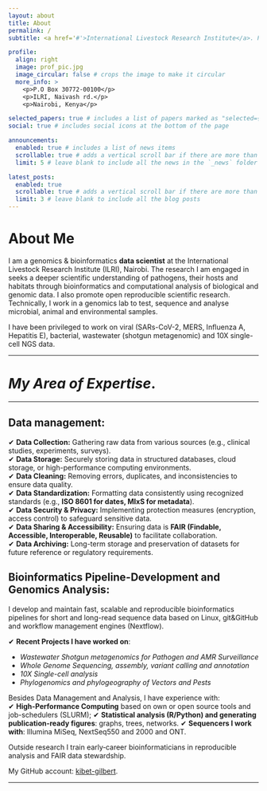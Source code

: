 ```yaml
---
layout: about
title: About
permalink: /
subtitle: <a href='#'>International Livestock Research Institute</a>. PO Box 30709, Nairobi 00100, Kenya. Better lives, better planet through Genomics.

profile:
  align: right
  image: prof_pic.jpg
  image_circular: false # crops the image to make it circular
  more_info: >
    <p>P.O Box 30772-00100</p>
    <p>ILRI, Naivash rd.</p>
    <p>Nairobi, Kenya</p>

selected_papers: true # includes a list of papers marked as "selected={true}"
social: true # includes social icons at the bottom of the page

announcements:
  enabled: true # includes a list of news items
  scrollable: true # adds a vertical scroll bar if there are more than 3 news items
  limit: 5 # leave blank to include all the news in the `_news` folder

latest_posts:
  enabled: true
  scrollable: true # adds a vertical scroll bar if there are more than 3 new posts items
  limit: 3 # leave blank to include all the blog posts
---
```


# About Me  

I am a genomics & bioinformatics **data scientist** at the International Livestock Research Institute (ILRI), Nairobi. The research I am engaged in seeks a deeper scientific understanding of pathogens, their hosts and habitats through bioinformatics and computational analysis of biological and genomic data. I also promote open reproducible scientific research. Technically, I work in a genomics lab to test, sequence and analyse microbial, animal and environmental samples.   

I have been privileged to work on viral (SARs-CoV-2, MERS, Influenza A, Hepatitis E), bacterial, wastewater (shotgun metagenomic) and 10X single-cell NGS data.  

---

# *My Area of Expertise*.

---

## **Data management**:

✔ **Data Collection:** Gathering raw data from various sources (e.g., clinical studies, experiments, surveys).  
✔ **Data Storage:** Securely storing data in structured databases, cloud storage, or high-performance computing environments.  
✔ **Data Cleaning:** Removing errors, duplicates, and inconsistencies to ensure data quality.  
✔ **Data Standardization:** Formatting data consistently using recognized standards (e.g., **ISO 8601 for dates, MIxS for metadata**).  
✔ **Data Security & Privacy:** Implementing protection measures (encryption, access control) to safeguard sensitive data.  
✔ **Data Sharing & Accessibility:** Ensuring data is **FAIR (Findable, Accessible, Interoperable, Reusable)** to facilitate collaboration.  
✔ **Data Archiving:** Long-term storage and preservation of datasets for future reference or regulatory requirements.

## **Bioinformatics Pipeline-Development and Genomics Analysis**:

I develop and maintain fast, scalable and reproducible bioinformatics pipelines for short and long-read sequence data based on Linux, git&GitHub and workflow management engines (Nextflow).  

✔ **Recent Projects I have worked on**:

 - _Wastewater Shotgun metagenomics for Pathogen and AMR Surveillance_  
 - _Whole Genome Sequencing, assembly, variant calling and annotation_  
 - _10X Single-cell analysis_  
 - _Phylogenomics and phylogeography of Vectors and Pests_  

Besides Data Management and Analysis, I have experience with:  
✔ **High-Performance Computing** based on own or open source tools and job-schedulers (SLURM);
✔ **Statistical analysis (R/Python) and generating publication-ready figures**: graphs, trees, networks.
✔ **Sequencers I work with**: Illumina MiSeq, NextSeq550 and 2000 and ONT.

Outside research I train early‑career bioinformaticians in reproducible analysis and FAIR data stewardship.

My GitHub account: [kibet-gilbert](https://github.com/kibet-gilbert).

---
